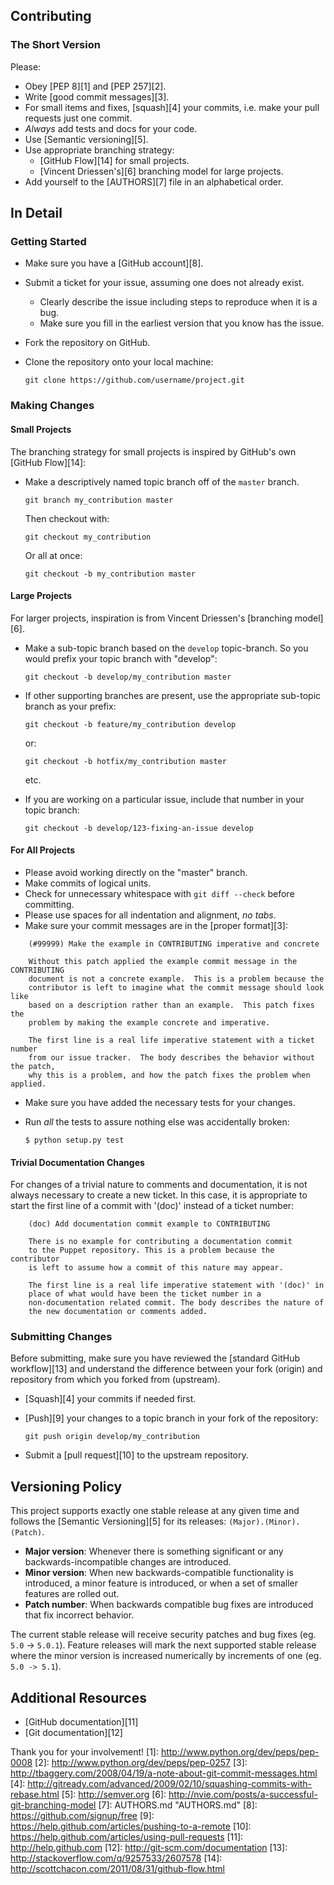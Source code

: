## Contributing
### The Short Version
Please:

* Obey [PEP 8][1] and [PEP 257][2].
* Write [good commit messages][3].
* For small items and fixes, [squash][4] your commits, i.e. make your pull
  requests just one commit.
* *Always* add tests and docs for your code.
* Use [Semantic versioning][5].
* Use appropriate branching strategy:
    * [GitHub Flow][14] for small projects.
    * [Vincent Driessen's][6] branching model for large projects.
* Add yourself to the [AUTHORS][7] file in an alphabetical order.

## In Detail
### Getting Started
* Make sure you have a [GitHub account][8].
* Submit a ticket for your issue, assuming one does not already exist.
    * Clearly describe the issue including steps to reproduce when it is a bug.
    * Make sure you fill in the earliest version that you know has the issue.
* Fork the repository on GitHub.
* Clone the repository onto your local machine:

    `git clone https://github.com/username/project.git`

### Making Changes
#### Small Projects
The branching strategy for small projects is inspired by GitHub's own
[GitHub Flow][14]:

* Make a descriptively named topic branch off of the `master` branch.

    `git branch my_contribution master`

    Then checkout with:

    `git checkout my_contribution`
    
    Or all at once:

    `git checkout -b my_contribution master`

#### Large Projects
For larger projects, inspiration is from Vincent Driessen's [branching
model][6].

* Make a sub-topic branch based on the `develop` topic-branch. So you would
  prefix your topic branch with "develop":

    `git checkout -b develop/my_contribution master`

* If other supporting branches are present, use the appropriate sub-topic
  branch as your prefix:

    `git checkout -b feature/my_contribution develop`

    or:

    `git checkout -b hotfix/my_contribution master`

    etc.

* If you are working on a particular issue, include that number in your topic
  branch:

    `git checkout -b develop/123-fixing-an-issue develop`

#### For All Projects
* Please avoid working directly on the "master" branch.
* Make commits of logical units.
* Check for unnecessary whitespace with `git diff --check` before committing.
* Please use spaces for all indentation and alignment, _no tabs_.
* Make sure your commit messages are in the [proper format][3]:

````
    (#99999) Make the example in CONTRIBUTING imperative and concrete

    Without this patch applied the example commit message in the CONTRIBUTING
    document is not a concrete example.  This is a problem because the
    contributor is left to imagine what the commit message should look like
    based on a description rather than an example.  This patch fixes the
    problem by making the example concrete and imperative.

    The first line is a real life imperative statement with a ticket number
    from our issue tracker.  The body describes the behavior without the patch,
    why this is a problem, and how the patch fixes the problem when applied.
````

* Make sure you have added the necessary tests for your changes.
* Run _all_ the tests to assure nothing else was accidentally broken:

    `$ python setup.py test`

#### Trivial Documentation Changes
For changes of a trivial nature to comments and documentation, it is not
always necessary to create a new ticket. In this case, it is
appropriate to start the first line of a commit with '(doc)' instead of
a ticket number:

````
    (doc) Add documentation commit example to CONTRIBUTING

    There is no example for contributing a documentation commit
    to the Puppet repository. This is a problem because the contributor
    is left to assume how a commit of this nature may appear.

    The first line is a real life imperative statement with '(doc)' in
    place of what would have been the ticket number in a 
    non-documentation related commit. The body describes the nature of
    the new documentation or comments added.
````

### Submitting Changes
Before submitting, make sure you have reviewed the [standard GitHub
workflow][13] and understand the difference between your fork (origin) and
repository from which you forked from (upstream).

* [Squash][4] your commits if needed first.

* [Push][9] your changes to a topic branch in your fork of the repository:

    `git push origin develop/my_contribution`

* Submit a [pull request][10] to the upstream repository.

## Versioning Policy
This project supports exactly one stable release at any given time and follows
the [Semantic Versioning][5] for its releases:
`(Major).(Minor).(Patch)`.

* **Major version**: Whenever there is something significant or any
    backwards-incompatible changes are introduced.
* **Minor version**: When new backwards-compatible functionality is introduced,
    a minor feature is introduced, or when a set of smaller features are
    rolled out.
* **Patch number**: When backwards compatible bug fixes are introduced that fix
    incorrect behavior.

The current stable release will receive security patches and bug fixes
(eg. `5.0` -> `5.0.1`).  Feature releases will mark the next supported stable
release where the minor version is increased numerically by increments of one
(eg. `5.0 -> 5.1`).

## Additional Resources
* [GitHub documentation][11]
* [Git documentation][12]

Thank you for your involvement!
[1]: http://www.python.org/dev/peps/pep-0008
[2]: http://www.python.org/dev/peps/pep-0257
[3]: http://tbaggery.com/2008/04/19/a-note-about-git-commit-messages.html
[4]: http://gitready.com/advanced/2009/02/10/squashing-commits-with-rebase.html 
[5]: http://semver.org
[6]: http://nvie.com/posts/a-successful-git-branching-model
[7]: AUTHORS.md "AUTHORS.md"
[8]: https://github.com/signup/free
[9]: https://help.github.com/articles/pushing-to-a-remote 
[10]: https://help.github.com/articles/using-pull-requests 
[11]: http://help.github.com
[12]: http://git-scm.com/documentation 
[13]: http://stackoverflow.com/q/9257533/2607578
[14]: http://scottchacon.com/2011/08/31/github-flow.html
